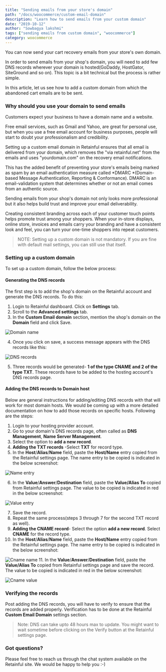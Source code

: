 ```yaml
---
title: "Sending emails from your store's domain"
path: "/docs/woocommerce/custom-email-domain"
description: "Learn how to send emails from your custom domain"
date: "2019-10-12"
author: "Sowbagya lakshmi"
tags: ["sending emails from custom domain", "woocommerce"]
category: woocommerce
---
```


You can now send your cart recovery emails from your store's own domain.

In order to send emails from your shop's domain, you will need to add few DNS records wherever your domain is hosted(GoDaddy, HostGator, SiteGround and so on). This topic is a bit technical but the process is rather simple.

In this article, let us see how to add a custom domain from which the abandoned cart emails are to be sent.

### Why should you use your domain to send emails

Customers expect your business to have a domain name and a website.

Free email services, such as Gmail and Yahoo, are great for personal use, but when you use a free email account for business purposes, people will start to doubt your professionalism and credibility.

Setting up a custom email domain in Retainful ensures that all email is delivered from your domain, which removes the "via retainful.net" from the emails and uses "yourdomain.com" on the recovery email notifications.

This has the added benefit of preventing your store's emails being marked as spam by an email authentication measure called *DMARC *(Domain-based Message Authentication, Reporting & Conformance). DMARC is an email-validation system that determines whether or not an email comes from an authentic source.

Sending emails from your shop's domain not only looks more professional but it also helps build trust and improve your email deliverability.

Creating consistent branding across each of your customer touch points helps promote trust among your shoppers. When your in-store displays, online store, invoices and emails carry your branding and have a consistent look and feel, you can turn your one-time shoppers into repeat customers.

> NOTE: Setting up a custom domain is not mandatory. If you are fine with default mail settings, you can still use that itself.

### Setting up a custom domain

To set up a custom domain, follow the below process:

#### Generating the DNS records

The first step is to add the shop's domain on the Retainful account and generate the DNS records. To do this:

1. Login to Retainful dashboard. Click on **Settings** tab.
2. Scroll to the **Advanced settings** tab.
3. In the **Custom Email domain** section, mention the shop's domain on the **Domain** field and click Save.

![Domain name](../../images/docs/sending-emails-from-custom-domain/enter-domain.png)

4. Once you click on save, a success message appears with the DNS records like this:

![DNS records](../../images/docs/sending-emails-from-custom-domain/DNS-records.png)

5. Three records would be generated- **1 of the type CNAME and 2 of the type TXT**. These records have to be added to the hosting account's DNS records page.

#### Adding the DNS records to Domain host

Below are general instructions for adding/editing DNS records with that will work for most domain hosts. We would be coming up with a more detailed documentation on how to add those records on specific hosts. Following are the steps:

1. Login to your hosting provider account.
2. Go to your domain's DNS records page, often called as **DNS Management**, **Name Server Management**.
3. Select the option to **add a new record**.
4. **Adding the TXT records** -Select **TXT** for record type.
5. In the **Host**/**Alias**/**Name** field, paste the **Host/Name** entry copied from the Retainful settings page. The name entry to be copied is indicated in the below screenshot:

![Name entry](../../images/docs/sending-emails-from-custom-domain/TXT-name.png)


6. In the **Value**/**Answer**/**Destination** field, paste the **Value/Alias To** copied from Retainful settings page. The value to be copied is indicated in red in the below screenshot:

![Value entry](../../images/docs/sending-emails-from-custom-domain/TXT-value.png)

7. Save the record.
8.  Repeat the same process(steps 3 through 7 for the second TXT record as well).
9. **Adding the CNAME record**- Select the option **add a new record**. Select **CNAME** for the record type.
10. In the **Host**/**Alias**/**Name** field, paste the **Host/Name** entry copied from the Retainful settings page. The name entry to be copied is indicated in the below screenshot:

![Cname name](../../images/docs/sending-emails-from-custom-domain/cname-name.png)
11. In the **Value**/**Answer**/**Destination** field, paste the **Value/Alias To** copied from Retainful settings page and save the record. The value to be copied is indicated in red in the below screenshot:

![Cname value](../../images/docs/sending-emails-from-custom-domain/cname-value.png)

### Verifying the records

Post adding the DNS records, you will have to verify to ensure that the records are added properly. Verification has to be done at the Retainful **Custom Email Domain** settings section.

>Note: DNS can take upto 48  hours  max to update. You might want to wait sometime before clicking on the Verify button at the Retainful settings page.

### Got questions?

Please feel free to reach us through the chat system available on the Retainful site. We would be happy to help you :-)
